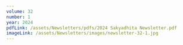 ```yaml
---
volume: 32
number: 1
year: 2024
pdfLink: /assets/Newsletters/pdfs/2024 Sakyadhita Newsletter.pdf
imageLink: /assets/Newsletters/images/newsletter-32-1.jpg
---
```

